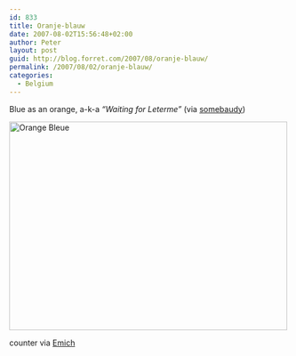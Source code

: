 ```yaml
---
id: 833
title: Oranje-blauw
date: 2007-08-02T15:56:48+02:00
author: Peter
layout: post
guid: http://blog.forret.com/2007/08/oranje-blauw/
permalink: /2007/08/02/oranje-blauw/
categories:
  - Belgium
---
```

Blue as an orange, a-k-a _&#8220;Waiting for Leterme&#8221;_ (via [somebaudy](http://www.somebaudy.com/2007/07/31/lattente-est-bleue-comme-une-orange-ep1/))

[<img  width="500" src="http://farm2.static.flickr.com/1322/985772003_72c6a8c4b1.jpg" alt="Orange Bleue" height="375" />](http://www.flickr.com/photos/pforret/985772003/ "Photo Sharing")

counter via [Emich](http://www.emich.be/fr/2007/08/01/l-orange-bleue-le-badge-/)